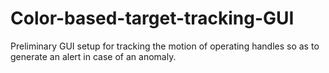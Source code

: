 # Color-based-target-tracking-GUI

Preliminary GUI setup for tracking the motion of operating handles so as to generate an alert in case of an anomaly.
